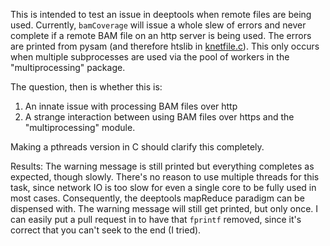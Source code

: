 This is intended to test an issue in deeptools when remote files are being used. Currently, `bamCoverage` will issue a whole slew of errors and never complete if a remote BAM file on an http server is being used. The errors are printed from pysam (and therefore htslib in [knetfile.c](https://github.com/dpryan79/htslib/blob/develop/knetfile.c#L561)). This only occurs when multiple subprocesses are used via the pool of workers in the "multiprocessing" package.

The question, then is whether this is:
 1. An innate issue with processing BAM files over http
 2. A strange interaction between using BAM files over https and the "multiprocessing" module.

Making a pthreads version in C should clarify this completely.

Results: The warning message is still printed but everything completes as expected, though slowly. There's no reason to use multiple threads for this task, since network IO is too slow for even a single core to be fully used in most cases. Consequently, the deeptools mapReduce paradigm can be dispensed with. The warning message will still get printed, but only once. I can easily put a pull request in to have that `fprintf` removed, since it's correct that you can't seek to the end (I tried).
